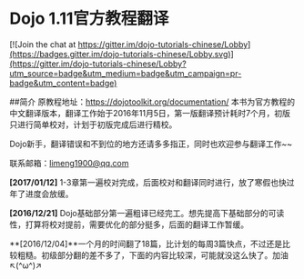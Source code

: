 # Dojo 1.11官方教程翻译

[![Join the chat at https://gitter.im/dojo-tutorials-chinese/Lobby](https://badges.gitter.im/dojo-tutorials-chinese/Lobby.svg)](https://gitter.im/dojo-tutorials-chinese/Lobby?utm_source=badge&utm_medium=badge&utm_campaign=pr-badge&utm_content=badge)

##简介
原教程地址：https://dojotoolkit.org/documentation/
本书为官方教程的中文翻译版本，翻译工作始于2016年11月5日，第一版翻译预计耗时7个月，初版只进行简单校对，计划于初版完成后进行精校。

Dojo新手，翻译错误和不到位的地方还请多多指正，同时也欢迎参与翻译工作~~

联系邮箱：limeng1900@qq.com 

**[2017/01/12]** 1-3章第一遍校对完成，后面校对和翻译同时进行，放了寒假也快过年了进度会放缓。

**[2016/12/21]** Dojo基础部分第一遍粗译已经完工。想先提高下基础部分的可读性，打算将校对提前，需要优化的部分挺多，后面的翻译工作暂缓。

**[2016/12/04]**一个月的时间翻了18篇，比计划的每周3篇快点，不过还是比较粗糙。初级部分翻的差不多了，下面的内容比较深，可能就没这么快了。加油↖(^ω^)↗